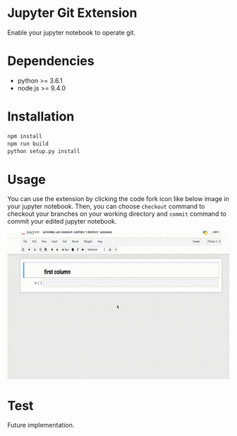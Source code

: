 # Jupyter Git Extension

Enable your jupyter notebook to operate git.

# Dependencies

- python >= 3.6.1
- node.js >= 9.4.0

# Installation

```sh
npm install
npm run build
python setup.py install
```

# Usage

You can use the extension by clicking the code fork icon like below image in your jupyter notebook.
Then, you can choose `checkout` command to checkout your branches on your working directory
and `commit` command to commit your edited jupyter notebook.

![usage1](docs/git_ext_usage1.gif)

# Test

Future implementation.
